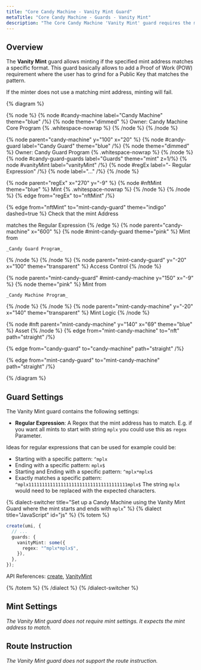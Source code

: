 ```yaml
---
title: "Core Candy Machine - Vanity Mint Guard"
metaTitle: "Core Candy Machine - Guards - Vanity Mint"
description: "The Core Candy Machine 'Vanity Mint' guard requires the minter to provide a specific vanity mint as Asset Address"
---
```


## Overview

The **Vanity Mint** guard allows minting if the specified mint address matches a specific format. This guard basically allows to add a Proof of Work (POW) requirement where the user has to grind for a Public Key that matches the pattern.

If the minter does not use a matching mint address, minting will fail.

{% diagram  %}

{% node %}
{% node #candy-machine label="Candy Machine" theme="blue" /%}
{% node theme="dimmed" %}
Owner: Candy Machine Core Program {% .whitespace-nowrap %}
{% /node %}
{% /node %}

{% node parent="candy-machine" y="100" x="20" %}
{% node #candy-guard label="Candy Guard" theme="blue" /%}
{% node theme="dimmed" %}
Owner: Candy Guard Program {% .whitespace-nowrap %}
{% /node %}
{% node #candy-guard-guards label="Guards" theme="mint" z=1/%}
{% node #vanityMint label="vanityMint" /%}
{% node #regEx label="- Regular Expression" /%}
{% node label="..." /%}
{% /node %}

{% node parent="regEx" x="270" y="-9"  %}
{% node #nftMint theme="blue" %}
Mint {% .whitespace-nowrap %}
{% /node %}
{% /node %}
{% edge from="regEx" to="nftMint" /%}


{% edge from="nftMint" to="mint-candy-guard" theme="indigo" dashed=true %}
Check that the mint Address

matches the Regular Expression
{% /edge %}
{% node parent="candy-machine" x="600" %}
  {% node #mint-candy-guard theme="pink" %}
    Mint from

    _Candy Guard Program_
  {% /node %}
{% /node %}
{% node parent="mint-candy-guard" y="-20" x="100" theme="transparent" %}
  Access Control
{% /node %}

{% node parent="mint-candy-guard" #mint-candy-machine y="150" x="-9" %}
  {% node theme="pink" %}
    Mint from 
    
    _Candy Machine Program_
  {% /node %}
{% /node %}
{% node parent="mint-candy-machine" y="-20" x="140" theme="transparent" %}
  Mint Logic
{% /node %}

{% node #nft parent="mint-candy-machine" y="140" x="69" theme="blue" %}
  Asset
{% /node %}
{% edge from="mint-candy-machine" to="nft" path="straight" /%}

{% edge from="candy-guard" to="candy-machine" path="straight" /%}

{% edge from="mint-candy-guard" to="mint-candy-machine" path="straight" /%}

{% /diagram %}

## Guard Settings

The Vanity Mint guard contains the following settings:

- **Regular Expression**: A Regex that the mint address has to match. E.g. if you want all mints to start with string `mplx` you could use this as `regex` Parameter.

Ideas for regular expressions that can be used for example could be:
- Starting with a specific pattern: `^mplx`
- Ending with a specific pattern: `mplx$`
- Starting and Ending with a specific pattern: `^mplx*mplx$`
- Exactly matches a specific pattern: `^mplx1111111111111111111111111111111111111mplx$`
The string `mplx` would need to be replaced with the expected characters. 

{% dialect-switcher title="Set up a Candy Machine using the Vanity Mint Guard where the mint starts and ends with `mplx`" %}
{% dialect title="JavaScript" id="js" %}
{% totem %}

```ts
create(umi, {
  // ...
  guards: {
    vanityMint: some({
      regex: "^mplx*mplx$",
    }),
  },
});
```

API References: [create](https://mpl-core-candy-machine.typedoc.metaplex.com/functions/create.html), [VanityMint](https://mpl-core-candy-machine.typedoc.metaplex.com/types/VanityMint.html)

{% /totem %}
{% /dialect %}
{% /dialect-switcher %}

## Mint Settings

_The Vanity Mint guard does not require mint settings. It expects the mint address to match._

## Route Instruction

_The Vanity Mint guard does not support the route instruction._
